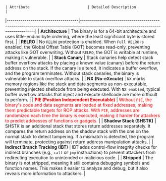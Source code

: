 	| Attribute                          | Detailed Description                                                                                                                |
|------------------------------------|-------------------------------------------------------------------------------------------------------------------------------------|
| **Architecture**                   | The binary is for a 64-bit architecture and uses little-endian byte ordering, where the least significant byte is stored first.     |
| **RELRO**                          | No `RELRO` protection is enabled. When `Full RELRO` is enabled, the Global Offset Table (GOT) becomes read-only, preventing attacks like GOT overwriting. Without `RELRO`, the GOT is writable at runtime, making it vulnerable. |
| **Stack Canary**                   | Stack canaries help detect stack buffer overflow attacks by placing a known value (canary) before the return address on the stack. If the canary is altered, it indicates a buffer overflow, and the program terminates. Without stack canaries, the binary is vulnerable to stack overflow attacks. |
| **NX (No-eXecute)**                | `NX` marks memory regions like the stack and data segments as non-executable, preventing injected shellcode from being executed. With `NX enabled`, typical buffer overflow attacks that inject and execute shellcode are more difficult to perform. |
| <span style="color:red">**PIE (Position Independent Executable)**</span> | <span style="color:red">Without `PIE`, the binary's code and data segments are loaded at fixed addresses, making them predictable targets for ROP attacks. With `PIE`, addresses are randomized each time the binary is executed, making it harder for attackers to predict addresses of functions or gadgets.</span> |
| **Shadow Stack (SHSTK)**           | SHSTK is an additional stack that stores return addresses separately. It compares the return address on the shadow stack with the one on the normal stack to detect tampering. If a mismatch is detected, the program will terminate, protecting against return address manipulation attacks. |
| **Indirect Branch Tracking (IBT)** | IBT adds control-flow integrity checks for indirect branches (e.g., `call` or `jmp` instructions) to prevent attackers from redirecting execution to unintended or malicious code. |
| **Stripped**                       | The binary is not stripped, meaning it still contains debugging symbols and function names. This makes it easier to analyze and debug, but it also reveals more information to attackers. |
